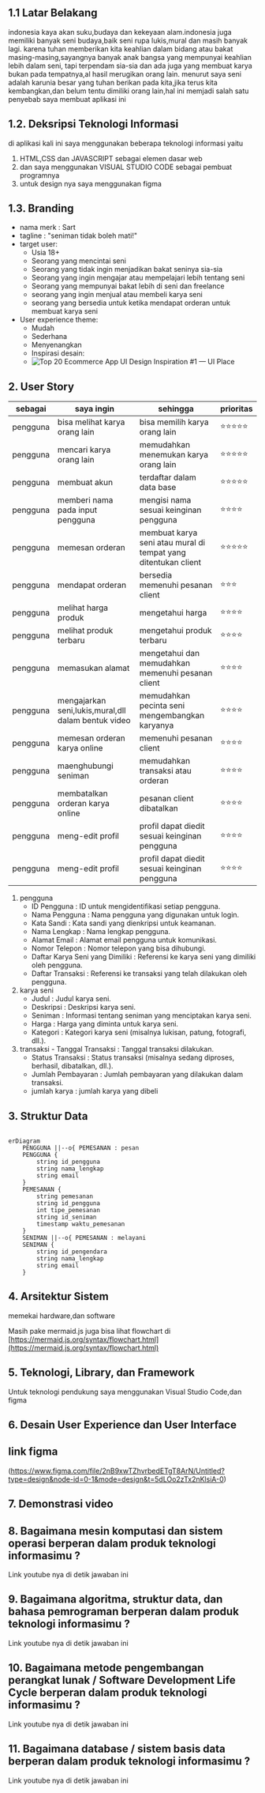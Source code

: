 ## 1.1 Latar Belakang

indonesia kaya akan suku,budaya dan kekeyaan alam.indonesia juga memiliki banyak seni budaya,baik seni rupa lukis,mural dan masih banyak lagi. karena tuhan memberikan kita keahlian dalam bidang atau bakat masing-masing,sayangnya banyak anak bangsa yang mempunyai keahlian lebih dalam seni, tapi terpendam sia-sia dan ada juga yang membuat karya bukan pada tempatnya,al hasil merugikan orang lain. menurut saya seni adalah karunia besar yang tuhan berikan pada kita,jika terus kita kembangkan,dan belum tentu dimiliki orang lain,hal ini memjadi salah satu penyebab saya membuat aplikasi ini                              
## 1.2. Deksripsi Teknologi Informasi

di aplikasi kali ini saya menggunakan beberapa teknologi informasi yaitu
1. HTML,CSS dan JAVASCRIPT sebagai elemen dasar web
2. dan saya menggunakan VISUAL STUDIO CODE sebagai pembuat programnya
3. untuk design nya saya menggunakan figma 


## 1.3. Branding

- nama merk : Sart                                                                                                 
- tagline : "seniman tidak boleh mati!"                                              
- target user: 
    - Usia 18+                                                                                                
    - Seorang yang mencintai seni                                                                          
    - Seorang yang tidak ingin menjadikan bakat seninya sia-sia
    - Seorang yang ingin mengajar atau mempelajari lebih tentang seni
    - Seorang yang mempunyai bakat lebih di seni dan freelance
    - seorang yang ingin menjual atau membeli karya seni
    - seorang yang bersedia untuk ketika mendapat orderan untuk membuat karya seni 
- User experience theme:
   - Mudah
   - Sederhana
   - Menyenangkan
   - Inspirasi desain:
   - ![Top 20 Ecommerce App UI Design Inspiration #1 — UI Place](https://github.com/Azispanji24/azis-job-interview-if/assets/144518898/8c84cf0e-621e-4784-ac12-7f399400e691)

  






## 2. User Story

sebagai | saya ingin | sehingga | prioritas
---|---|---|---
pengguna | bisa melihat karya orang lain | bisa memilih karya orang lain | ⭐⭐⭐⭐⭐
pengguna | mencari karya orang lain | memudahkan menemukan karya orang lain | ⭐⭐⭐⭐⭐
pengguna | membuat akun | terdaftar dalam data base | ⭐⭐⭐⭐⭐
pengguna | memberi nama pada input pengguna | mengisi nama sesuai keinginan pengguna | ⭐⭐⭐⭐
pengguna | memesan orderan | membuat karya seni atau mural di tempat yang ditentukan client | ⭐⭐⭐⭐⭐
pengguna | mendapat orderan | bersedia memenuhi pesanan client | ⭐⭐⭐
pengguna | melihat harga produk | mengetahui harga | ⭐⭐⭐⭐
pengguna | melihat produk terbaru | mengetahui produk terbaru | ⭐⭐⭐⭐
pengguna | memasukan alamat | mengetahui dan memudahkan memenuhi pesanan client | ⭐⭐⭐⭐
pengguna | mengajarkan seni,lukis,mural,dll dalam bentuk video | memudahkan pecinta seni mengembangkan karyanya | ⭐⭐⭐⭐
pengguna | memesan orderan karya online | memenuhi pesanan client | ⭐⭐⭐⭐
pengguna | maenghubungi seniman | memudahkan transaksi atau orderan | ⭐⭐⭐⭐
pengguna | membatalkan orderan karya online | pesanan client dibatalkan | ⭐⭐⭐⭐
pengguna | meng-edit profil | profil dapat diedit sesuai keinginan pengguna | ⭐⭐⭐⭐
pengguna | meng-edit profil | profil dapat diedit sesuai keinginan pengguna | ⭐⭐⭐⭐


1. pengguna                                                                                                        
    - ID Pengguna : ID untuk mengidentifikasi setiap pengguna.
    - Nama Pengguna : Nama pengguna yang digunakan untuk login.
    - Kata Sandi : Kata sandi yang dienkripsi untuk keamanan.
    - Nama Lengkap : Nama lengkap pengguna.
    - Alamat Email : Alamat email pengguna untuk komunikasi.
    - Nomor Telepon : Nomor telepon yang bisa dihubungi.
    - Daftar Karya Seni yang Dimiliki : Referensi ke karya seni yang dimiliki oleh pengguna.
    - Daftar Transaksi : Referensi ke transaksi yang telah dilakukan oleh pengguna.
2. karya seni
    - Judul : Judul karya seni.
    - Deskripsi : Deskripsi karya seni.
    - Seniman : Informasi tentang seniman yang menciptakan karya seni.
    - Harga : Harga yang diminta untuk karya seni.
    - Kategori : Kategori karya seni (misalnya lukisan, patung, fotografi, dll.).
3. transaksi                                                                                                              - Tanggal Transaksi : Tanggal transaksi dilakukan.
    - Status Transaksi : Status transaksi (misalnya sedang diproses, berhasil, dibatalkan, dll.).
    - Jumlah Pembayaran : Jumlah pembayaran yang dilakukan dalam transaksi.
    - jumlah karya : jumlah karya yang dibeli
## 3. Struktur Data


      
```mermaid

erDiagram
    PENGGUNA ||--o{ PEMESANAN : pesan
    PENGGUNA {
        string id_pengguna
        string nama_lengkap
        string email
    }
    PEMESANAN {
        string pemesanan
        string id_pengguna
        int tipe_pemesanan
        string id_seniman
        timestamp waktu_pemesanan
    }
    SENIMAN ||--o{ PEMESANAN : melayani
    SENIMAN {
        string id_pengendara
        string nama_lengkap
        string email
    }

```

## 4. Arsitektur Sistem
memekai hardware,dan software

Masih pake mermaid.js juga bisa lihat flowchart di [https://mermaid.js.org/syntax/flowchart.html](https://mermaid.js.org/syntax/flowchart.html)

## 5. Teknologi, Library, dan Framework
Untuk teknologi pendukung saya menggunakan Visual Studio Code,dan figma 
## 6. Desain User Experience dan User Interface
## link figma
(https://www.figma.com/file/2nB9xwTZhvrbedETgT8ArN/Untitled?type=design&node-id=0-1&mode=design&t=5dLOo2zTx2nKlsiA-0)

## 7. Demonstrasi video

## 8. Bagaimana mesin komputasi dan sistem operasi berperan dalam produk teknologi informasimu ?

Link youtube nya di detik jawaban ini

## 9. Bagaimana algoritma, struktur data, dan bahasa pemrograman berperan dalam produk teknologi informasimu ?

Link youtube nya di detik jawaban ini

## 10. Bagaimana metode pengembangan perangkat lunak / Software Development Life Cycle berperan dalam produk teknologi informasimu ?

Link youtube nya di detik jawaban ini

## 11. Bagaimana database / sistem basis data berperan dalam produk teknologi informasimu ?

Link youtube nya di detik jawaban ini
